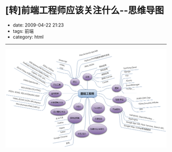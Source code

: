 # [转]前端工程师应该关注什么--思维导图

- date: 2009-04-22 21:23
- tags: 前端
- category: html

----------------

<img src="/files/img/front-end-engineer-mind-mapping.png" alt="思维导图" />
